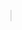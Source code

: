 <!-- ⚡ BOT DOR FT TUNNEL WITH ATLANTIC ⚡ -->
<div align="center">
  <canvas id="readmeCanvas" width="900" height="1300" style="border:1px solid #ddd; border-radius: 10px; box-shadow: 0 5px 25px rgba(0,0,0,0.1);"></canvas>
</div>

<script>
  const canvas = document.getElementById('readmeCanvas');
  const ctx = canvas.getContext('2d');

  // Styles
  const titleFont = "bold 28px Arial";
  const subtitleFont = "bold 18px Arial";
  const normalFont = "16px Arial";
  const lineHeight = 26;
  const marginX = 20;
  let posY = 40;

  // Draw title
  ctx.font = titleFont;
  ctx.fillStyle = "#d32f2f";
  ctx.textAlign = "center";
  ctx.fillText("🔥 DOR ATLANTIC BOT 🔥", canvas.width / 2, posY);

  // Banner Image
  const img = new Image();
  img.crossOrigin = 'anonymous';
  img.onload = () => {
    ctx.drawImage(img, canvas.width / 2 - 360, posY + 10, 720, 160);

    // After image loaded, draw rest of content
    posY += 190;
    drawContent();
  };
  img.src = "https://raw.githubusercontent.com/mudziboy/doratlantic/main/app/botdor.jpg";

  function drawTextBlock(text, font = normalFont, color = "#000") {
    ctx.font = font;
    ctx.fillStyle = color;
    ctx.textAlign = "left";
    const maxWidth = canvas.width - marginX * 2;
    let words = text.split(' ');
    let line = '';
    for(let n = 0; n < words.length; n++) {
      const testLine = line + words[n] + ' ';
      const metrics = ctx.measureText(testLine);
      const testWidth = metrics.width;
      if (testWidth > maxWidth && n > 0) {
        ctx.fillText(line, marginX, posY);
        line = words[n] + ' ';
        posY += lineHeight;
      } else {
        line = testLine;
      }
    }
    ctx.fillText(line, marginX, posY);
    posY += lineHeight + 10;
  }

  function drawList(items, bullet = "•", color = "#000") {
    ctx.font = normalFont;
    ctx.fillStyle = color;
    ctx.textAlign = "left";
    const maxWidth = canvas.width - marginX * 3;
    items.forEach(item => {
      let lines = wrapText(item.text, maxWidth);
      lines.forEach((line, i) => {
        const prefix = i === 0 ? bullet + " " : "  ";
        ctx.fillText(prefix + line, marginX + 15, posY);
        posY += lineHeight;
      });
      posY += 5;
    });
    posY += 10;
  }

  function wrapText(text, maxWidth) {
    let words = text.split(' ');
    let lines = [];
    let line = '';
    let testLine;
    while(words.length > 0) {
      testLine = line + words[0] + ' ';
      let metrics = ctx.measureText(testLine);
      if(metrics.width > maxWidth && line !== '') {
        lines.push(line.trim());
        line = '';
      } else {
        line = testLine;
        words.shift();
      }
    }
    if(line) lines.push(line.trim());
    return lines;
  }

  function drawContent() {
    // Table of Contents
    ctx.font = subtitleFont;
    ctx.fillStyle = "#b71c1c";
    ctx.fillText("📖 DAFTAR ISI", marginX, posY);
    posY += lineHeight;

    drawList([
      { text: "💡 Tentang Proyek" },
      { text: "🚀 Instalasi Cepat" },
      { text: "💳 Integrasi Pembayaran" },
      { text: "🖼️ Pratinjau Bot" },
      { text: "🙏 Ucapan Terima Kasih" },
      { text: "📞 Kontak & Versi Penuh" },
    ]);

    // Tentang Proyek
    ctx.font = subtitleFont;
    ctx.fillStyle = "#b71c1c";
    ctx.fillText("💡 TENTANG PROYEK", marginX, posY);
    posY += lineHeight;

    drawTextBlock("DOR ATLANTIC BOT adalah solusi Telegram Bot yang ringkas dan efisien, dirancang khusus untuk mengotomatisasi layanan pembelian paket data XL Provider dan berbagai layanan PPOB (Payment Point Online Bank). Inti dari bot ini adalah integrasi penuh dengan Payment Gateway terkemuka, Atlantic Pedia.");

    // Fitur Utama
    ctx.font = subtitleFont;
    ctx.fillStyle = "#b71c1c";
    ctx.fillText("Fitur Utama", marginX, posY);
    posY += lineHeight;

    const features = [
      { text: "🔑 Manajemen Akun — Sistem Login dan pendaftaran pengguna bot yang aman." },
      { text: "💰 Top Up Otomatis — Proses pengisian saldo PPOB yang cepat dan terintegrasi." },
      { text: "📦 Transaksi PPOB — Pembelian pulsa, paket data XL, token listrik, dan layanan PPOB lainnya." },
      { text: "⚙️ Telegram API — Interaksi real-time dengan pengguna melalui Telegram Bot API." },
    ];
    drawList(features);

    // Instalasi Cepat
    ctx.font = subtitleFont;
    ctx.fillStyle = "#b71c1c";
    ctx.fillText("🚀 INSTALASI CEPAT", marginX, posY);
    posY += lineHeight;

    drawTextBlock(`Untuk menjalankan versi dasar dari DOR ATLANTIC BOT, ikuti langkah-langkah instalasi otomatis berikut:`);
    ctx.font = '16px monospace';
    ctx.fillStyle = "#444";
    const installCmd = [
      '# Unduh script instalasi',
      'wget https://github.com/mudziboy/doratlantic/raw/refs/heads/main/install-bot',
      '',
      '# Berikan izin eksekusi',
      'chmod +x install-bot',
      '',
      '# Jalankan instalasi',
      './install-bot'
    ];
    installCmd.forEach(line => {
      ctx.fillText(line, marginX+10, posY);
      posY += lineHeight;
    });

    ctx.font = subtitleFont;
    ctx.fillStyle = "#d32f2f";
    posY += 10;
    ctx.fillText("[!WARNING] ⚠️ Perhatian Penting", marginX, posY);
    posY += lineHeight;

    ctx.font = normalFont;
    ctx.fillStyle = "#000";
    drawTextBlock("Script di repositori ini masih dalam tahap pengembangan aktif (Under Development). Beberapa fungsi mungkin memerlukan penyesuaian, konfigurasi manual, dan proses debugging untuk dapat berjalan optimal.");

    // Integrasi Pembayaran
    ctx.font = subtitleFont;
    ctx.fillStyle = "#b71c1c";
    ctx.fillText("💳 INTEGRASI PEMBAYARAN", marginX, posY);
    posY += lineHeight;

    drawTextBlock("DOR ATLANTIC BOT dibangun dengan fokus pada efisiensi transaksi.");
    drawTextBlock("✅ Atlantic Pedia Payment Gateway
Script ini sudah mendukung sistem pembayaran langsung dari Atlantic Pedia. Hal ini memungkinkan pembelian otomatis dengan saldo PPOB yang tersedia atau melalui metode pembayaran yang terdaftar di Atlantic Pedia.");

    // Pratinjau Bot
    ctx.font = subtitleFont;
    ctx.fillStyle = "#b71c1c";
    ctx.fillText("🖼️ PRATINJAU BOT", marginX, posY);
    posY += lineHeight;

    drawTextBlock("Lihat bagaimana bot ini berinteraksi dengan pengguna:");

    // Images Preview (small thumbnails)
    const previewImages = [
      "https://raw.githubusercontent.com/mudziboy/doratlantic/main/app/botdor.jpg",
      "https://raw.githubusercontent.com/mudziboy/doratlantic/main/app/botdor2.jpg",
      "https://raw.githubusercontent.com/mudziboy/doratlantic/main/app/botdor1.jpg",
    ];

    // Draw preview thumbnails
    let xThumb = marginX;
    let yThumb = posY + 10;
    let thumbSize = 120;
    previewImages.forEach(src => {
      let imgThumb = new Image();
      imgThumb.crossOrigin = "anonymous";
      imgThumb.src = src;
      imgThumb.onload = () => {
        ctx.drawImage(imgThumb, xThumb, yThumb, thumbSize, thumbSize * (imgThumb.height / imgThumb.width));
      };
      xThumb += thumbSize + 15;
    });

    posY = yThumb + thumbSize + 40;
    ctx.font = subtitleFont;
    ctx.fillStyle = "#d32f2f";
    ctx.fillText("🔗 COBA DEMO BOT KAMI DI TELEGRAM: t.me/dorinajabot", marginX, posY);

    // Ucapan Terima Kasih
    posY += lineHeight * 2;
    ctx.font = subtitleFont;
    ctx.fillStyle = "#b71c1c";
    ctx.fillText("🙏 UCAPAN TERIMA KASIH", marginX, posY);
    posY += lineHeight;

    drawTextBlock("Kami mengucapkan penghargaan setinggi-tingginya kepada para kontributor dan inspirator proyek ini:
Fuyuki, Maha Guru Komunitas Taman Kanak-kanak FuyukiXT: Atas base script awal yang menjadi pondasi dari proyek ini.
Gemini, AI dari Google: Atas bantuan yang tak ternilai dalam proses pengembangan dan coding proyek "Ragumu Rugimu Raimu" ini.");

    // Kontak & Versi Penuh
    posY += 10;
    ctx.font = subtitleFont;
    ctx.fillStyle = "#b71c1c";
    ctx.fillText("📞 KONTAK & VERSI PENUH", marginX, posY);
    posY += lineHeight;

    drawTextBlock("Butuh script yang utuh, siap pakai, dan sudah teruji? Silakan hubungi kami untuk mendapatkan versi lengkap dan stabil dari DOR ATLANTIC BOT serta layanan instalasi dan kustomisasi.");

    // Contact Badge
    let contactImg = new Image();
    contactImg.crossOrigin = "anonymous";
    contactImg.onload = () => {
      ctx.drawImage(contactImg, marginX, posY, 250, 50);
      posY += 70;

      // Footer
      ctx.font = "14px Arial";
      ctx.fillStyle = "#888";
      ctx.textAlign = "center";
      ctx.fillText("Made with ❤️ by mudziboy© 2025 — DOR FT TUNNEL PROJECT", canvas.width/2, posY);
    };
    contactImg.src = "https://img.shields.io/badge/Contact%20Creator-mudziboy-red?style=for-the-badge&logo=telegram&logoColor=white";
  }
</script>